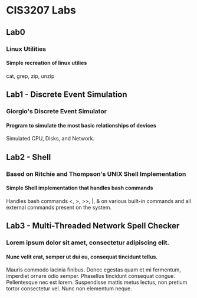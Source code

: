 # CIS3207 Labs

## Lab0
### Linux Utilities
#### Simple recreation of linux utilies
cat, grep, zip, unzip

## Lab1 - Discrete Event Simulation
### Giorgio's Discrete Event Simulator
#### Program to simulate the most basic relationships of devices
Simulated CPU, Disks, and Network.

## Lab2 - Shell
###  Based on Ritchie and Thompson's UNIX Shell Implementation
#### Simple Shell implementation that handles bash commands
Handles bash commands <, >, >>, |, & on various built-in commands and all external commands present on the system.

## Lab3 - Multi-Threaded Network Spell Checker
### Lorem ipsum dolor sit amet, consectetur adipiscing elit.
#### Nunc velit erat, semper ut dui eu, consequat tincidunt tellus.
Mauris commodo lacinia finibus. Donec egestas quam et mi fermentum, imperdiet ornare odio semper. Phasellus tincidunt consequat congue. Pellentesque nec est lorem. Suspendisse mattis metus lectus, non pretium tortor consectetur vel. Nunc non elementum neque.